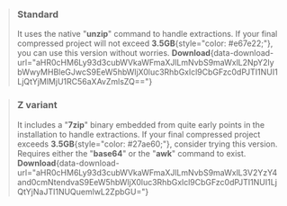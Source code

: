 > ### Standard
> It uses the native "**unzip**" command to handle extractions. If your final compressed project will not exceed **3.5GB**{style="color: #e67e22;"}, you can use this version without worries.
> **Download**{data-download-url="aHR0cHM6Ly93d3cubWVkaWFmaXJlLmNvbS9maWxlL2NpY2lybWwyMHBleGJwcS9EeW5hbWljX0luc3RhbGxlcl9CbGFzc0dPJTI1NUI1LjQtYjMlMjU1RC56aXAvZmlsZQ=="}

> ### Z variant
> It includes a "**7zip**" binary embedded from quite early points in the installation to handle extractions. If your final compressed project exceeds **3.5GB**{style="color: #27ae60;"}, consider trying this version. Requires either the "**base64**" or the "**awk**" command to exist.
> **Download**{data-download-url="aHR0cHM6Ly93d3cubWVkaWFmaXJlLmNvbS9maWxlL3V2YzY4and0cmNtendvaS9EeW5hbWljX0luc3RhbGxlcl9CbGFzc0dPJTI1NUI1LjQtYjNaJTI1NUQuemlwL2ZpbGU="}
